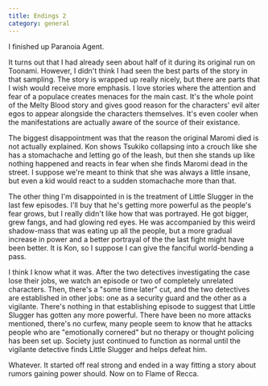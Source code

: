```yaml
---
title: Endings 2
category: general
---
```

I finished up Paranoia Agent.

It turns out that I had already seen about half of it during its original run on Toonami. However, I didn't think I had seen the best parts of the story in that sampling. The story is wrapped up really nicely, but there are parts that I wish would receive more emphasis. I love stories where the attention and fear of a populace creates menaces for the main cast. It's the whole point of the Melty Blood story and gives good reason for the characters' evil alter egos to appear alongside the characters themselves. It's even cooler when the manifestations are actually aware of the source of their existance.

The biggest disappointment was that the reason the original Maromi died is not actually explained. Kon shows Tsukiko collapsing into a crouch like she has a stomachache and letting go of the leash, but then she stands up like nothing happened and reacts in fear when she finds Maromi dead in the street. I suppose we're meant to think that she was always a little insane, but even a kid would react to a sudden stomachache more than that.

The other thing I'm disappointed in is the treatment of Little Slugger in the last few episodes. I'll buy that he's getting more powerful as the people's fear grows, but I really didn't like how that was portrayed. He got bigger, grew fangs, and had glowing red eyes. He was accompanied by this weird shadow-mass that was eating up all the people, but a more gradual increase in power and a better portrayal of the the last fight might have been better. It is Kon, so I suppose I can give the fanciful world-bending a pass.

I think I know what it was. After the two detectives investigating the case lose their jobs, we watch an episode or two of completely unrelated characters. Then, there's a "some time later" cut, and the two detectives are established in other jobs: one as a security guard and the other as a vigilante. There's nothing in that establishing episode to suggest that Little Slugger has gotten any more powerful. There have been no more attacks mentioned, there's no curfew, many people seem to know that he attacks people who are "emotionally cornered" but no therapy or thought policing has been set up. Society just continued to function as normal until the vigilante detective finds Little Slugger and helps defeat him.

Whatever. It started off real strong and ended in a way fitting a story about rumors gaining power should. Now on to Flame of Recca.